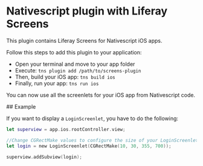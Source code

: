 # Nativescript plugin with Liferay Screens
This plugin contains Liferay Screens for Nativescript iOS apps.

Follow this steps to add this plugin to your application:
* Open your terminal and move to your app folder
* Execute: `tns plugin add /path/to/screens-plugin`
* Then, build your iOS app: `tns build ios`
* Finally, run your app: `tns run ios`

You can now use all the screenlets for your iOS app from Nativescript code.

## Example

If you want to display a `LoginScreenlet`, you have to do the following:
```swift
let superview = app.ios.rootController.view;

//Change CGRectMake values to configure the size of your LoginScreenlet
let login = new LoginScreenlet(CGRectMake(10, 30, 355, 700));

superview.addSubview(login);
```
